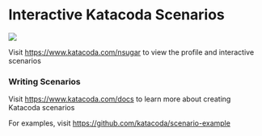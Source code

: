 # Interactive Katacoda Scenarios

[![](http://shields.katacoda.com/katacoda/nsugar/count.svg)](https://www.katacoda.com/nsugar "Get your profile on Katacoda.com")

Visit https://www.katacoda.com/nsugar to view the profile and interactive scenarios

### Writing Scenarios
Visit https://www.katacoda.com/docs to learn more about creating Katacoda scenarios

For examples, visit https://github.com/katacoda/scenario-example
